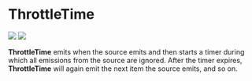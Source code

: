 # ThrottleTime

[![](../../../assets/godev.svg?raw=true)](https://pkg.go.dev/github.com/reactivego/rx/test/ThrottleTime?tab=doc)
[![](../../../assets/rx.svg?raw=true)](https://rxjs.dev/api/operators/throttleTime)

**ThrottleTime** emits when the source emits and then starts a timer during
which all emissions from the source are ignored. After the timer expires,
**ThrottleTime** will again emit the next item the source emits, and so on.
